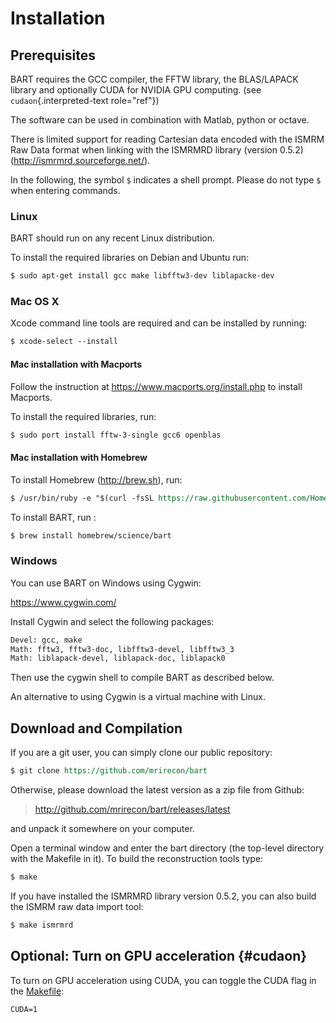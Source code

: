 # Installation

## Prerequisites

BART requires the GCC compiler, the FFTW library, the BLAS/LAPACK
library and optionally CUDA for NVIDIA GPU computing. (see
`cudaon`{.interpreted-text role="ref"})

The software can be used in combination with Matlab, python or octave.

There is limited support for reading Cartesian data encoded with the
ISMRM Raw Data format when linking with the ISMRMRD library (version
0.5.2) (<http://ismrmrd.sourceforge.net/>).

In the following, the symbol `$` indicates a shell prompt. Please do not
type `$` when entering commands.

### Linux

BART should run on any recent Linux distribution.

To install the required libraries on Debian and Ubuntu run:

``` rst
$ sudo apt-get install gcc make libfftw3-dev liblapacke-dev
```

### Mac OS X

Xcode command line tools are required and can be installed by running:

``` rst
$ xcode-select --install
```

#### Mac installation with Macports

Follow the instruction at <https://www.macports.org/install.php> to
install Macports.

To install the required libraries, run:

``` rst
$ sudo port install fftw-3-single gcc6 openblas
```

#### Mac installation with Homebrew

To install Homebrew (<http://brew.sh>), run:

``` rst
$ /usr/bin/ruby -e "$(curl -fsSL https://raw.githubusercontent.com/Homebrew/install/master/install)"
```

To install BART, run :

``` rst
$ brew install homebrew/science/bart
```

### Windows

You can use BART on Windows using Cygwin:

<https://www.cygwin.com/>

Install Cygwin and select the following packages:

``` rst
Devel: gcc, make
Math: fftw3, fftw3-doc, libfftw3-devel, libfftw3_3
Math: liblapack-devel, liblapack-doc, liblapack0
```

Then use the cygwin shell to compile BART as described below.

An alternative to using Cygwin is a virtual machine with Linux.

## Download and Compilation

If you are a git user, you can simply clone our public repository:

``` rst
$ git clone https://github.com/mrirecon/bart
```

Otherwise, please download the latest version as a zip file from Github:

> <http://github.com/mrirecon/bart/releases/latest>

and unpack it somewhere on your computer.

Open a terminal window and enter the bart directory (the top-level
directory with the Makefile in it). To build the reconstruction tools
type:

``` rst
$ make
```

If you have installed the ISMRMRD library version 0.5.2, you can also
build the ISMRM raw data import tool:

``` rst
$ make ismrmrd
```

## Optional: Turn on GPU acceleration {#cudaon}

To turn on GPU acceleration using CUDA, you can toggle the CUDA flag in
the [Makefile](https://github.com/mrirecon/bart/blob/master/Makefile):

``` rst
CUDA=1
```
